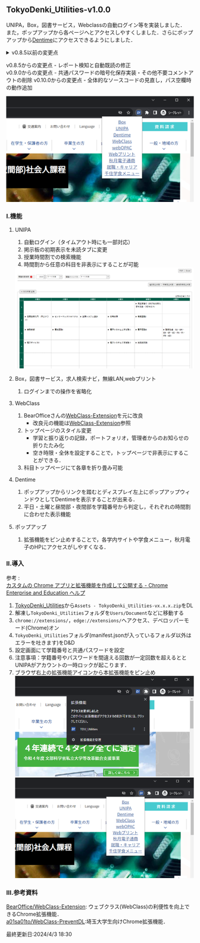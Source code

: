 ﻿## TokyoDenki_Utilities-v1.0.0

UNIPA，Box，図書サービス，Webclassの自動ログイン等を実装しました．  
また，ポップアップから各ページへとアクセスしやすくしました．さらにポップアップから[Dentime](https://dentime.anozon.me)にアクセスできるようにしました．

<details>
<summary>v0.8.5以前の変更点</summary>
v0.3.0からの変更点 - Webclass，UNIPAでのパスワード誤り時の動作を追加，オプションページでの誤動作を修正．<br>
v0.4.0からの変更点 - ポップアップの修正．<br>
v0.4.1からの変更点 - 求人ナビ，プリントサービス，無線LANに対応．<br>
v0.5.0からの変更点 - ポップアップの修正．<br>
v0.6.0からの変更点 - ソースコードの軽微な変更．<br>
v0.6.1からの変更点 - 授業時間割表中での科目検索機能追加．<br>
v0.7.0からの変更点 - ソースコードの全体的な見直し．<br>
v0.8.0からの変更点 - 動作しない機能の確認と修正．<br>
v0.8.2からの変更点 - レポート検知，backgroundの修正．<br>
v0.8.4からの変更点 - 動作しない機能の修正<br>
</details>

v0.8.5からの変更点 - レポート検知と自動既読の修正  
v0.9.0からの変更点 - 共通パスワードの暗号化保存実装・その他不要コメントアウトの削除
v0.10.0からの変更点 - 全体的なソースコードの見直し，パス空欄時の動作追加
<br>
  
![拡張機能のピン止め](img/Screenshot02.png)

### Ⅰ.機能
1. UNIPA 
    1. 自動ログイン（タイムアウト時にも一部対応）
    2. 掲示板の初期表示を未読タブに変更
    3. 授業時間割での検索機能
    4. 時間割から任意の科目を非表示にすることが可能<br>
   <img src="img/Screenshot03.png" width="600">

2. Box，図書サービス，求人検索ナビ，無線LAN,webプリント
    1. ログインまでの操作を省略化
3. WebClass
    1. BearOfficeさんの[WebClass-Extension](https://github.com/BearOffice/WebClass-Extension)を元に改良
        - 改良元の機能は[WebClass-Extension](https://github.com/BearOffice/WebClass-Extension)参照
    2. トップページのスタイル変更
        - 学習と振り返りの記録，ポートフォリオ，管理者からのお知らせの折りたたみ化
        - 空き時限・全休を設定することで，トップページで非表示にすることができる．
    3. 科目トップページにて各章を折り畳み可能
4. Dentime
   1. ポップアップからリンクを踏むとディスプレイ左上にポップアップウィンドウとしてDentimeを表示することが出来る．
   2. 平日・土曜と昼間部・夜間部を学籍番号から判定し，それぞれの時間割に合わせた表示機能
5. ポップアップ
   1. 拡張機能をピン止めすることで，各学内サイトや学食メニュー，秋月電子のHPにアクセスがしやすくなる．

### Ⅱ.導入

参考 : <br>[カスタムの Chrome アプリと拡張機能を作成して公開する - Chrome Enterprise and Education ヘルプ](https://support.google.com/chrome/a/answer/2714278?hl=ja)

1. [TokyoDenki_Utilities](https://github.com/Kokim-electronics/TokyoDenki_Utilities/releases)から`Assets - TokyoDenki_Utilities-vx.x.x.zip`をDL  
2. 解凍し`TokyoDenki_Utilities`フォルダを`Users/Document`などに移動する  
3. `chrome://extensions/`，`edge://extensions/`へアクセス、デベロッパーモード(Chrome)オン  
4. `TokyoDenki_Utilities`フォルダ(manifest.jsonが入っているフォルダ以外はエラーを吐きます)をD&D  
5. 設定画面にて学籍番号と共通パスワードを設定  
6. 注意事項：学籍番号やパスワードを間違える回数が一定回数を超えるととUNIPAがアカウントの一時ロックが起こります．  
7. ブラウザ右上の拡張機能アイコンから本拡張機能をピン止め  
   ![拡張機能のピン止め](img/Screenshot01.png)  
   ![拡張機能のピン止め](img/Screenshot02.png)  


### Ⅲ.参考資料
[BearOffice/WebClass-Extension](https://github.com/BearOffice/WebClass-Extension): ウェブクラス(WebClass)の利便性を向上できるChrome拡張機能．  
[a01sa01to/WebClass-PreventDL](https://github.com/a01sa01to/WebClass-PreventDL):埼玉大学生向けChrome拡張機能．  

最終更新日:2024/4/3 18:30
